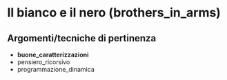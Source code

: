 # Il bianco e il nero (brothers_in_arms)



## Argomenti/tecniche di pertinenza

 - **buone_caratterizzazioni**
 - pensiero_ricorsivo
 - programmazione_dinamica
